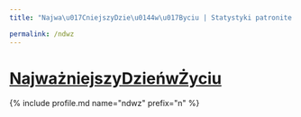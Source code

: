 ```yaml
---
title: "Najwa\u017CniejszyDzie\u0144w\u017Byciu | Statystyki patronite.pl | Patromierz"

permalink: /ndwz
---
```


# [NajważniejszyDzieńwŻyciu](https://patronite.pl/ndwz)

{% include profile.md name="ndwz" prefix="n" %}
